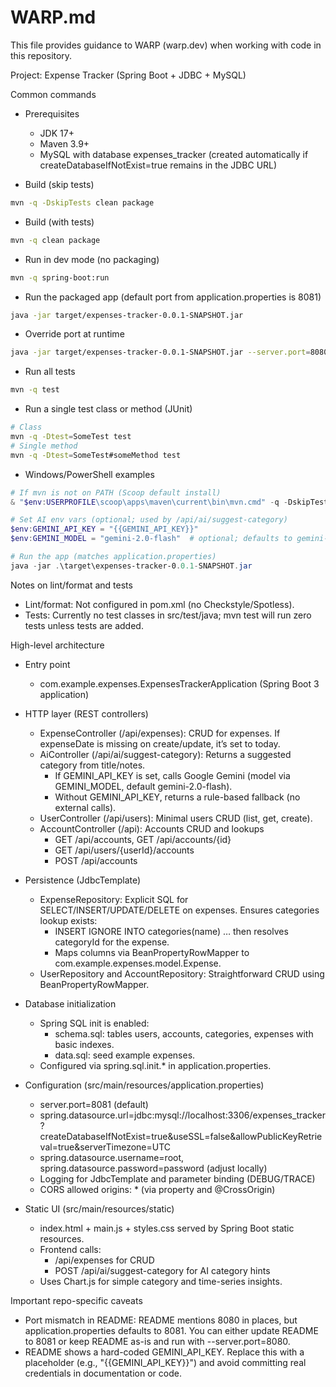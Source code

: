 # WARP.md

This file provides guidance to WARP (warp.dev) when working with code in this repository.

Project: Expense Tracker (Spring Boot + JDBC + MySQL)

Common commands
- Prerequisites
  - JDK 17+
  - Maven 3.9+
  - MySQL with database expenses_tracker (created automatically if createDatabaseIfNotExist=true remains in the JDBC URL)

- Build (skip tests)
```bash
mvn -q -DskipTests clean package
```

- Build (with tests)
```bash
mvn -q clean package
```

- Run in dev mode (no packaging)
```bash
mvn -q spring-boot:run
```

- Run the packaged app (default port from application.properties is 8081)
```bash
java -jar target/expenses-tracker-0.0.1-SNAPSHOT.jar
```

- Override port at runtime
```bash
java -jar target/expenses-tracker-0.0.1-SNAPSHOT.jar --server.port=8080
```

- Run all tests
```bash
mvn -q test
```

- Run a single test class or method (JUnit)
```bash
# Class
mvn -q -Dtest=SomeTest test
# Single method
mvn -q -Dtest=SomeTest#someMethod test
```

- Windows/PowerShell examples
```powershell
# If mvn is not on PATH (Scoop default install)
& "$env:USERPROFILE\scoop\apps\maven\current\bin\mvn.cmd" -q -DskipTests clean package

# Set AI env vars (optional; used by /api/ai/suggest-category)
$env:GEMINI_API_KEY = "{{GEMINI_API_KEY}}"
$env:GEMINI_MODEL = "gemini-2.0-flash"  # optional; defaults to gemini-2.0-flash

# Run the app (matches application.properties)
java -jar .\target\expenses-tracker-0.0.1-SNAPSHOT.jar
```

Notes on lint/format and tests
- Lint/format: Not configured in pom.xml (no Checkstyle/Spotless).
- Tests: Currently no test classes in src/test/java; mvn test will run zero tests unless tests are added.

High-level architecture
- Entry point
  - com.example.expenses.ExpensesTrackerApplication (Spring Boot 3 application)

- HTTP layer (REST controllers)
  - ExpenseController (/api/expenses): CRUD for expenses. If expenseDate is missing on create/update, it’s set to today.
  - AiController (/api/ai/suggest-category): Returns a suggested category from title/notes.
    - If GEMINI_API_KEY is set, calls Google Gemini (model via GEMINI_MODEL, default gemini-2.0-flash).
    - Without GEMINI_API_KEY, returns a rule-based fallback (no external calls).
  - UserController (/api/users): Minimal users CRUD (list, get, create).
  - AccountController (/api): Accounts CRUD and lookups
    - GET /api/accounts, GET /api/accounts/{id}
    - GET /api/users/{userId}/accounts
    - POST /api/accounts

- Persistence (JdbcTemplate)
  - ExpenseRepository: Explicit SQL for SELECT/INSERT/UPDATE/DELETE on expenses. Ensures categories lookup exists:
    - INSERT IGNORE INTO categories(name) … then resolves categoryId for the expense.
    - Maps columns via BeanPropertyRowMapper to com.example.expenses.model.Expense.
  - UserRepository and AccountRepository: Straightforward CRUD using BeanPropertyRowMapper.

- Database initialization
  - Spring SQL init is enabled:
    - schema.sql: tables users, accounts, categories, expenses with basic indexes.
    - data.sql: seed example expenses.
  - Configured via spring.sql.init.* in application.properties.

- Configuration (src/main/resources/application.properties)
  - server.port=8081 (default)
  - spring.datasource.url=jdbc:mysql://localhost:3306/expenses_tracker?createDatabaseIfNotExist=true&useSSL=false&allowPublicKeyRetrieval=true&serverTimezone=UTC
  - spring.datasource.username=root, spring.datasource.password=password (adjust locally)
  - Logging for JdbcTemplate and parameter binding (DEBUG/TRACE)
  - CORS allowed origins: * (via property and @CrossOrigin)

- Static UI (src/main/resources/static)
  - index.html + main.js + styles.css served by Spring Boot static resources.
  - Frontend calls:
    - /api/expenses for CRUD
    - POST /api/ai/suggest-category for AI category hints
  - Uses Chart.js for simple category and time-series insights.

Important repo-specific caveats
- Port mismatch in README: README mentions 8080 in places, but application.properties defaults to 8081. You can either update README to 8081 or keep README as-is and run with --server.port=8080.
- README shows a hard-coded GEMINI_API_KEY. Replace this with a placeholder (e.g., "{{GEMINI_API_KEY}}") and avoid committing real credentials in documentation or code.
